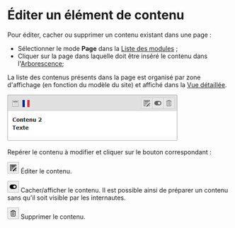 # Éditer un élément de contenu

Pour éditer, cacher ou supprimer un contenu existant dans une page :

* Sélectionner le mode **Page** dans la [Liste des modules](/présentation-de-typo3/se-reperer-dans-le-backend.md) ;
* Cliquer sur la page dans laquelle doit être inséré le contenu dans l'[Arborescence](/présentation-de-typo3/se-reperer-dans-le-backend.md);

La liste des contenus présents dans la page est organisé par zone d'affichage \(en fonction du modèle du site\) et affiché dans la [Vue détaillée](/présentation-de-typo3/se-reperer-dans-le-backend.md).

![](/assets/edit_content.png)

Repérer le contenu à modifier et cliquer sur le bouton correspondant :

![](/assets/edit_btn.png) Éditer le contenu.

![](/assets/hide_btn.png) Cacher/afficher le contenu. Il est possible ainsi de préparer un contenu sans qu'il soit visible par les internautes.

![](/assets/rm_btn.png) Supprimer le contenu.



